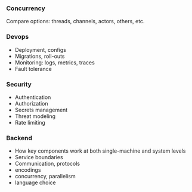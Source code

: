 
### Concurrency 
Compare options: threads, channels, actors, others, etc. 

### Devops 
- Deployment, configs
- Migrations, roll-outs
- Monitoring: logs, metrics, traces
- Fault tolerance

### Security
- Authentication
- Authorization
- Secrets management
- Threat modeling
- Rate limiting

### Backend 
- How key components work at both single-machine and system levels
- Service boundaries 
- Communication, protocols
- encodings
- concurrency, parallelism
- language choice 


